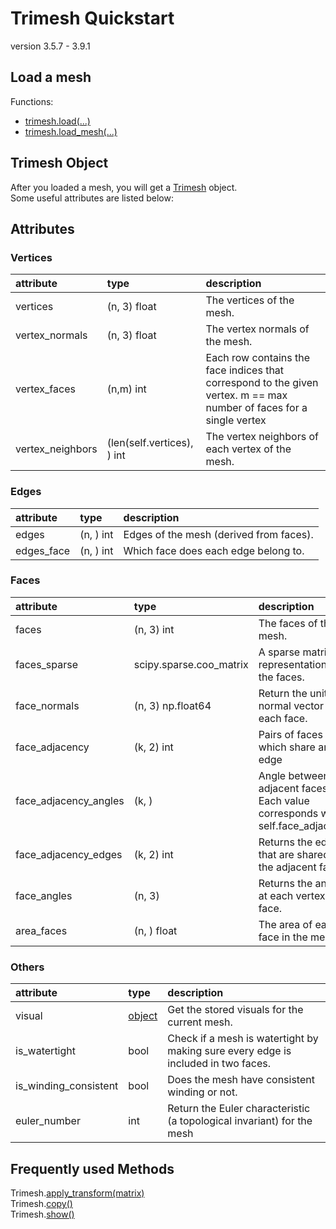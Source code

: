 
# Trimesh Quickstart
version 3.5.7 - 3.9.1

## Load a mesh

Functions:  
+ [trimesh.load(...)](https://trimsh.org/trimesh.html?highlight=load#trimesh.load)
+ [trimesh.load_mesh(...)](https://trimsh.org/trimesh.html?highlight=load#trimesh.load_mesh)


## Trimesh Object
After you loaded a mesh, you will get a [Trimesh]( https://trimsh.org/trimesh.html#trimesh.Trimesh ) object.  
Some useful attributes are listed below:  

## Attributes

### Vertices
| attribute     | type | description   |
|:------------- |:-------------|:-------------|  
| vertices | (n, 3) float | The vertices of the mesh. | 
| vertex_normals | (n, 3) float | The vertex normals of the mesh. |
| vertex_faces | (n,m) int | Each row contains the face indices that correspond to the given vertex. m == max number of faces for a single vertex |
| vertex_neighbors | (len(self.vertices), ) int |  The vertex neighbors of each vertex of the mesh. |

### Edges
| attribute     | type | description   |
|:------------- |:-------------|:-------------|  
| edges | (n, ) int  | Edges of the mesh (derived from faces). |
| edges_face | (n, ) int | Which face does each edge belong to.|

### Faces
| attribute     | type | description   |
|:------------- |:-------------|:-------------|  
| faces | (n, 3) int | The faces of the mesh. |
| faces_sparse | scipy.sparse.coo_matrix  | A sparse matrix representation of the faces. |
| face_normals | (n, 3) np.float64 | Return the unit normal vector for each face. |
| face_adjacency | (k, 2) int | Pairs of faces which share an edge |
| face_adjacency_angles| (k, ) | Angle between adjacent faces Each value corresponds with self.face_adjacency |
| face_adjacency_edges | (k, 2) int | Returns the edges that are shared by the adjacent faces. | 
| face_angles | (n, 3) | Returns the angle at each vertex of a face. |
| area_faces  | (n, ) float | The area of each face in the mesh. | 

### Others
| attribute     | type | description   |
|:------------- |:-------------|:-------------|  
| visual | [object]( https://trimsh.org/trimesh.html#trimesh.Trimesh.visual ) | Get the stored visuals for the current mesh.|
| is_watertight | bool | Check if a mesh is watertight by making sure every edge is included in two faces. |
| is_winding_consistent | bool | Does the mesh have consistent winding or not. |
| euler_number | int | Return the Euler characteristic (a topological invariant) for the mesh |

## Frequently used Methods

Trimesh.[apply_transform(matrix)](  https://trimsh.org/trimesh.html#trimesh.Trimesh.apply_transform  )  
Trimesh.[copy()](  https://trimsh.org/trimesh.html#trimesh.Trimesh.copy  )  
Trimesh.[show()](  https://trimsh.org/trimesh.html#trimesh.Trimesh.show  )  














